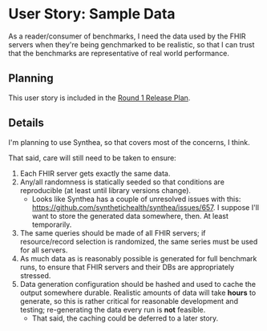 # User Story: Sample Data

As a reader/consumer of benchmarks,
  I need the data used by the FHIR servers when they're being genchmarked to be realistic,
  so that I can trust that the benchmarks are representative of real world performance.


## Planning

This user story is included in the
  [Round 1 Release Plan](../plans/0001-round-1.md).


## Details

I'm planning to use Synthea, so that covers most of the concerns, I think.

That said, care will still need to be taken to ensure:

1. Each FHIR server gets exactly the same data.
2. Any/all randomness is statically seeded so that conditions are reproducible
   (at least until library versions change).
    * Looks like Synthea has a couple of unresolved issues with this:
      <https://github.com/synthetichealth/synthea/issues/657>.
      I suppose I'll want to store the generated data somewhere, then.
      At least temporarily.
3. The same queries should be made of all FHIR servers;
   if resource/record selection is randomized, the same series must be used for all servers.
4. As much data as is reasonably possible is generated for full benchmark runs,
   to ensure that FHIR servers and their DBs are appropriately stressed.
5. Data generation configuration should be hashed and used to cache the output somewhere durable.
   Realistic amounts of data will take **hours** to generate,
     so this is rather critical for reasonable development and testing;
     re-generating the data every run is **not** feasible.
    * That said, the caching could be deferred to a later story.